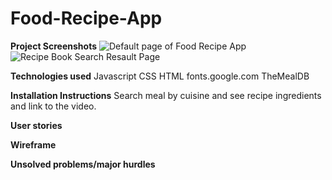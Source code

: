 # Food-Recipe-App


**Project Screenshots**
![Default page of Food Recipe App](image/RecipeBookDefaultPage.png)
![Recipe Book Search Resault Page](image/RecipeBookSearchResultPage.png)

**Technologies used**
Javascript
CSS
HTML
fonts.google.com
TheMealDB

**Installation Instructions**
Search meal by cuisine and see recipe ingredients and link to the video. 

**User stories**


**Wireframe**


**Unsolved problems/major hurdles**
